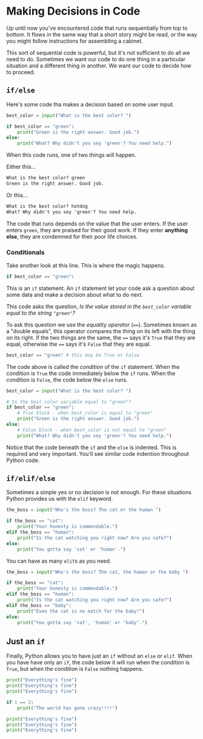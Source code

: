 # Making Decisions in Code

Up until now you've encountered code that runs sequentially from top to bottom. It flows in the same way that a short story might be read, or the way you might follow instructions for assembling a cabinet.

This sort of sequential code is powerful, but it's not sufficient to do all we need to do. Sometimes we want our code to do one thing in a particular situation and a different thing in another. We want our code to decide how to proceed.

## `if/else`

Here's some code tha makes a decision based on some user input.

```python
best_color = input("What is the best color? ")

if best_color == "green":
    print("Green is the right answer. Good job.")
else:
    print("What? Why didn't you sey 'green'? You need help.")
```

When this code runs, one of two things will happen.

Either this...

```txt
What is the best color? green
Green is the right answer. Good job.
```

Or this...

```txt
What is the best color? hotdog
What? Why didn't you sey 'green'? You need help.
```

The code that runs depends on the value that the user enters. If the user enters `green`, they are praised for their good work. If they enter **anything else**, they are condemned for their poor life choices.

### Conditionals

Take another look at this line. This is where the magic happens.

```python
if best_color == "green":
```

This is an `if` statement. An `if` statement let your code ask a question about some data and make a decision about what to do next.

This code asks the question, _Is the value stored in the `best_color` variable equal to the string `"green"`?_

To ask this question we use the _equality operator_ (`==`). Sometimes known as a "double equals", this operator compares the thing on its left with the thing on its right. If the two things are the same, the `==` says it's `True` that they are equal, otherwise the `==` says it's `False` that they are equal.

```python
best_color == "green" # this may be True or False
```

The code above is called the _condition_ of the `if` statement. When the condition is `True` the code immediately below the `if` runs. When the condition is `False`, the code below the `else` runs.

```python
best_color = input("What is the best color? ")

# Is the best_color variable equal to "green"?
if best_color == "green":
    # True block - when best_color is equal to "green"
    print("Green is the right answer. Good job.")
else:
    # False block - when best_color is not equal to "green"
    print("What? Why didn't you sey 'green'? You need help.")
```

Notice that the code beneath the `if` and the `else` is indented. This is required and very important. You'll see similar code indention throughout Python code.

## `if/elif/else`

Sometimes a simple yes or no decision is not enough. For these situations Python provides us with the `elif` keyword.

```python
the_boss = input("Who's the boss? The cat or the human ")

if the_boss == "cat":
    print("Your honesty is commendable.")
elif the_boss == "human":
    print("Is the cat watching you right now? Are you safe?")
else:
    print("You gotta say 'cat' or 'human'.")
```

You can have as many `elif`s as you need.

```python
the_boss = input("Who's the boss? The cat, the human or the baby ")

if the_boss == "cat":
    print("Your honesty is commendable.")
elif the_boss == "human":
    print("Is the cat watching you right now? Are you safe?")
elif the_boss == "baby":
    print("Even the cat is no match for the baby!")
else:
    print("You gotta say 'cat', 'human' or 'baby'.")
```

## Just an `if`

Finally, Python allows you to have just an `if` without an `else` or `elif`. When you have have only an `if`, the code below it will run when the condition is `True`, but when the condition is `False` nothing happens.

```python
print("Everything's fine")
print("Everything's fine")
print("Everything's fine")

if 1 == 2:
    print("The world has gone crazy!!!!")

print("Everything's fine")
print("Everything's fine")
print("Everything's fine")
```
